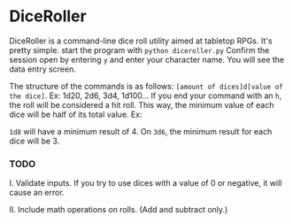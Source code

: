 # DiceRoller
DiceRoller is a command-line dice roll utility aimed at tabletop RPGs.
It's pretty simple. start the program with ```python diceroller.py```
Confirm the session open by entering ```y``` and enter your character name. You will see the data entry screen.

The structure of the commands is as follows: ```[amount of dices]d[value of the dice]```. Ex: 1d20, 2d6, 3d4, 1d100...
If you end your command with an ```h```, the roll will be considered a hit roll. This way, the minimum value of each dice will be half of its total value. Ex:

```1d8``` will have a minimum result of 4. On ```3d6```, the minimum result for each dice will be 3.

### TODO
I. Validate inputs. If you try to use dices with a value of 0 or negative, it will cause an error.

II. Include math operations on rolls. (Add and subtract only.)
